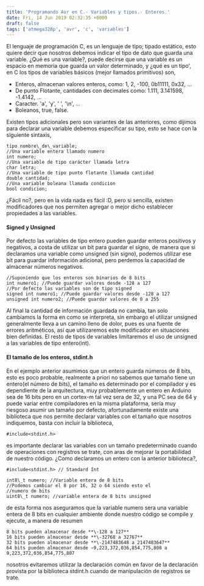 ```yaml
---
title: 'Programando Avr en C.- Variables y tipos.- Enteros.'
date: Fri, 14 Jun 2019 02:32:35 +0000
draft: false
tags: ['atmega328p', 'avr', 'c', 'variables']
---
```


El lenguaje de programación C, es un lenguaje de tipo; tipado estático, esto quiere decir que nosotros debemos indicar el tipo de dato que guarda una variable. ¿Qué es una variable?, puede decirse que una variable es un espacio en memoria que guarda un valor determinado, y ¿qué es un tipo', en C los tipos de variables básicos (mejor llamados primitivos) son,

*   Enteros, almacenan valores enteros, como: 1, 2, -100, 0b11111, 0x32, ...
*   De punto Flotante, cantidades con decimales como: 1.111, 3.141598, -1.4142, ...
*   Caracter. 'a', 'y', ' ', '\\n', ...
*   Boleanos, true, false.

Existen tipos adicionales pero son variantes de las anteriores, como dijimos para declarar una variable debemos especificar su tipo, esto se hace con la siguiente sintaxis,

```
tipo nombre\_de\_variable;
//Una variable entera llamado numero
int numero;
//Una variable de tipo carácter llamada letra
char letra;
//Una variable de tipo punto flotante llamada cantidad
double cantidad;
//Una variable boleana llamada condicion
bool condicion;
```

¿Fácil no?, pero en la vida nada es fácil :D, pero si sencilla, existen modificadores que nos permiten agregar o mejor dicho establecer propiedades a las variables.

#### Signed y Unsigned

Por defecto las variables de tipo entero pueden guardar enteros positivos y negativos, a costa de utilizar un bit para guardar el signo, de manera que si declaramos una variable como unsigned (sin signo), podemos utilizar ese bit para guardar información adicional, pero perdemos la capacidad de almacenar números negativos.

```
//Suponiendo que los enteros son binarios de 8 bits
int numero1; //Puede guardar valores desde -128 a 127
//Por defecto las variables son de tipo signed
signed int numero1; //Puede guardar valores desde -128 a 127
unsigned int numero2; //Puede guardar valores de 0 a 255
```

Al final la cantidad de información guardada no cambia, tan solo cambiamos la forma en como se interpreta, sin embargo el utilizar unsigned generalmente lleva a un camino lleno de dolor, pues es una fuente de errores aritméticos, así que utilizaremos este modificador en situaciones bien definidas. El resto de tipos de variables limitaremos el uso de unsigned a las variables de tipo entero(int).

#### El tamaño de los enteros, stdint.h

En el ejemplo anterior asumimos que un entero guarda números de 8 bits, esto es poco probable, realmente a priori no sabemos que tamaño tiene un entero(el número de bits), el tamaño es determinado por el compilador y es dependiente de la arquitectura, muy probablemente un entero en Arduino sea de 16 bits pero en un cortex-m tal vez sera de 32, y una PC sea de 64 y puede variar entre compiladores en la misma plataforma, sería muy riesgoso asumir un tamaño por defecto, afortunadamente existe una biblioteca que nos permite declarar variables con el tamaño que nosotros indiquemos, basta con incluir la biblioteca,

```
#include<stdint.h>
```

es importante declarar las variables con un tamaño predeterminado cuando de operaciones con registros se trate, con aras de mejorar la portabilidad de nuestro código. ¿Como declaramos un entero con la anterior biblioteca?,

```
#include<stdint.h> // Standard Int

int8\_t numero; //Variable entera de 8 bits
//Podemos cambiar el 8 por 16, 32 o 64 siendo esto el
//numero de bits
uint8\_t numero; //variable entera de 8 bits unsigned
```

de esta forma nos aseguramos que la variable numero sera una variable entera de 8 bits en cualquier ambiente donde nuestro código se compile y ejecute, a manera de resumen

```
8 bits pueden almacenar desde **\-128 a 127**
16 bits pueden almacenar desde **\-32768 a 32767**
32 bits pueden almacenar desde **\-2147483648 a 2147483647**
64 bits pueden almacenar desde −9,223,372,036,854,775,808 a 9,223,372,036,854,775,807
```

nosotros evitaremos utilizar la declaración común en favor de la declaración provista por la biblioteca stdint.h cuando de manipulación de registros se trate.